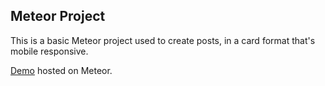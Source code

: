 <h2>Meteor Project</h2>
<p>This is a basic Meteor project used to create posts, in a card format that's mobile responsive.</p>

<a href="http://meteor-post-cards.meteor.com/" target="_blank">Demo</a> hosted on Meteor.

